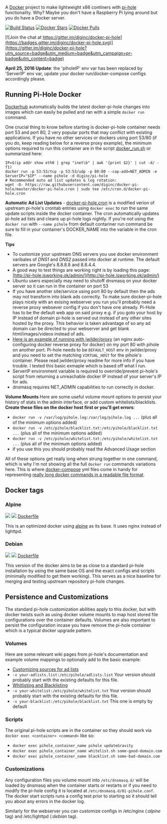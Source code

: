 A [Docker](https://www.docker.com/what-docker) project to make lightweight x86 continers with [pi-hole](https://pi-hole.net) functionality.  Why?  Maybe you don't have a Raspberry Pi lying around but you do have a Docker server.

[![Build Status](https://travis-ci.org/diginc/docker-pi-hole.svg?branch=master)](https://travis-ci.org/diginc/docker-pi-hole)
[![Docker Stars](https://img.shields.io/docker/stars/diginc/pi-hole.svg?maxAge=2592000)](https://hub.docker.com/r/diginc/pi-hole/)
[![Docker Pulls](https://img.shields.io/docker/pulls/diginc/pi-hole.svg?maxAge=2592000)](https://hub.docker.com/r/diginc/pi-hole/)

[![Join the chat at https://gitter.im/diginc/docker-pi-hole](https://badges.gitter.im/diginc/docker-pi-hole.svg)](https://gitter.im/diginc/docker-pi-hole?utm_source=badge&utm_medium=badge&utm_campaign=pr-badge&utm_content=badge)

**April 25, 2016 Update**: the 'piholeIP' env var has been replaced by 'ServerIP' env var, update your docker run/docker-compose configs accordingly please.

## Running Pi-Hole Docker

[Dockerhub](https://hub.docker.com/r/diginc/pi-hole/) automatically builds the latest docker-pi-hole changes into images which can easily be pulled and ran with a simple `docker run` command.  

One crucial thing to know before starting is docker-pi-hole container needs port 53 and port 80, 2 very popular ports that may conflict with existing applications.  If you have no other services or dockers using port 53/80 (if you do, keep reading below for a reverse proxy example), the minimum options required to run this container are in the script [docker_run.sh](https://github.com/diginc/docker-pi-hole/blob/master/docker_run.sh) or summarized here: 

```
IP=$(ip addr show eth0 | grep "inet\b" | awk '{print $2}' | cut -d/ -f1)
docker run -p 53:53/tcp -p 53:53/udp -p 80:80 --cap-add=NET_ADMIN -e ServerIP="$IP" --name pihole -d diginc/pi-hole
# Recommended auto ad list updates & log rotation:
wget -O- https://raw.githubusercontent.com/diginc/docker-pi-hole/master/docker-pi-hole.cron | sudo tee /etc/cron.d/docker-pi-hole.cron
```

**Automatic Ad List Updates** - [docker-pi-hole.cron](https://github.com/diginc/docker-pi-hole/blob/master/docker-pi-hole.cron) is a modified verion of upstream pi-hole's crontab entries using `docker exec` to run the same update scripts inside the docker container.  The cron automatically updates pi-hole ad lists and cleans up pi-hole logs nightly.  If you're not using the `docker run` with `--name pihole` from default contariner run command be sure to fill in your container's DOCKER_NAME into the variable in the cron file.

**Tips**
* To customize your upstream DNS servers you use docker environment varibales of *DNS1* and *DNS2* passed into docker at runtime.  The default servers are Google's 8.8.8.8 and 8.8.4.4.
* A good way to test things are working right is by loading this page: [http://pi-hole.isworking.ok/admin/](http://pi-hole.isworking.ok/admin/)
* Ubuntu users especially may need to shutoff dnsmasq on your docker server so it can run in the container on port 53
* If you have another site/service using port 80 by default then the ads may not transform into blank ads correctly.  To make sure docker-pi-hole plays nicely with an exising webserver you run you'll probably need a reverse proxy websever config if you don't have one already.  Pi-Hole has to be the default web app on said proxy e.g. if you goto your host by IP instead of domain pi-hole is served out instead of any other sites hosted by the proxy. This behavior is taken advantage of so any ad domain can be directed to your webserver and get blank html/images/videos instead of ads.
 * [Here is an example of running with jwilder/proxy](https://github.com/diginc/docker-pi-hole/blob/master/jwilder-proxy-example-doco.yml) (an nginx auto-configuring docker reverse proxy for docker) on my port 80 with pihole on another port.  Pi-hole needs to be `DEFAULT_HOST` env in jwilder/proxy and you need to set the matching `VIRTUAL_HOST` for the pihole's container.  Please read jwilder/proxy readme for more info if you have trouble.  I tested this basic exmaple which is based off what I run.
* ServerIP environment variable is required to override/prevent pi-hole's script from returning a unreachable docker IP instead of your server's IP for ads.
* dnsmasq requires NET_ADMIN capabilities to run correctly in docker.

**Volume Mounts**
Here are some useful volume mount options to persist your history of stats in the admin interface, or add custom whitelists/blacklists.  **Create these files on the docker host first or you'll get errors**:

* `docker run -v /var/log/pihole.log:/var/log/pihole.log ...` (plus all of the minimum options added)
* `docker run -v /etc/pihole/blacklist.txt:/etc/pihole/blacklist.txt ...` (plus all of the minimum options added)
* `docker run -v /etc/pihole/whitelist.txt:/etc/pihole/whitelist.txt ...` (plus all of the minimum options added)
 * if you use this you should probably read the Advanced Usage section

All of these options get really long when strung together in one command, which is why I'm not showing all the full `docker run` commands variations here.  This is where [docker-compose](https://docs.docker.com/compose/install/) yml files come in handy for representing [really long docker commands in a readable file format](https://github.com/diginc/docker-pi-hole/blob/master/doco-example.yml).


## Docker tags

### Alpine

[![](https://images.microbadger.com/badges/image/diginc/pi-hole.svg)](http://microbadger.com/images/diginc/pi-hole "Get your own image badge on microbadger.com")
[![](https://images.microbadger.com/badges/version/diginc/pi-hole.svg)](http://microbadger.com/images/diginc/pi-hole "Get your own version badge on microbadger.com")
[Dockerfile](https://github.com/diginc/docker-pi-hole/blob/master/alpine.docker)

This is an optimized docker using [alpine](https://hub.docker.com/_/alpine/) as its base.  It uses nginx instead of lighttpd.

### Debian

[![](https://images.microbadger.com/badges/image/diginc/pi-hole:debian.svg)](http://microbadger.com/images/diginc/pi-hole "Get your own image badge on microbadger.com")
[![](https://images.microbadger.com/badges/version/diginc/pi-hole:debian.svg)](http://microbadger.com/images/diginc/pi-hole "Get your own version badge on microbadger.com")
[Dockerfile](https://github.com/diginc/docker-pi-hole/blob/master/debian.docker)

This version of the docker aims to be as close to a standard pi-hole installation by using the same base OS and the exact configs and scripts (minimally modified to get them working).  This serves as a nice baseline for merging and testing upstream repository pi-hole changes.


## Persistence and Customizations

The standard pi-hole customization abilities apply to this docker, but with docker twists such as using docker volume mounts to map host stored file configurations over the container defaults.  Volumes are also important to persist the configuration incase you have remove the pi-hole container which is a typical docker upgrade pattern.

### Volumes

Here are some relevant wiki pages from pi-hole's documentation and example volume mappings to optionally add to the basic example:

* [Customizing sources for ad lists](https://github.com/pi-hole/pi-hole/wiki/Customising-sources-for-ad-lists)
 * `-v your-adlists.list:/etc/pihole/adlists.list` Your version should probably start with the existing defaults for this file.
* [Whitlisting and Blacklisting](https://github.com/pi-hole/pi-hole/wiki/Whitelisting-and-Blacklisting)
 * `-v your-whitelist:/etc/pihole/whitelist.txt` Your version should probably start with the existing defaults for this file.
 * `-v your-blacklist:/etc/pihole/blacklist.txt` This one is empty by default

### Scripts

The original pi-hole scripts are in the container so they should work via `docker exec <container> <command>` like so:

* `docker exec pihole_container_name pihole updateGravity`
* `docker exec pihole_container_name whitelist.sh some-good-domain.com`
* `docker exec pihole_container_name blacklist.sh some-bad-domain.com`

### Customizations

Any configuration files you volume mount into `/etc/dnsmasq.d/` will be loaded by dnsmasq when the container starts or restarts or if you need to modify the pi-hole config it is located at `/etc/dnsmasq.d/01-pihole.conf`.  The docker start scripts runs a config test prior to starting so it should tell you about any errors in the docker log.

Similarly for the webserver you can customize configs in /etc/nginx (*:alpine* tag) and /etc/lighttpd (*:debian* tag).
